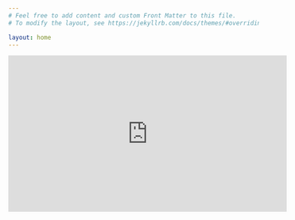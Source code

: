 ```yaml
---
# Feel free to add content and custom Front Matter to this file.
# To modify the layout, see https://jekyllrb.com/docs/themes/#overriding-theme-defaults

layout: home
---
```



<iframe width="560" height="315" src="https://www.youtube.com/embed/cvKyOOlfSRA" title="YouTube video player" frameborder="0" allow="accelerometer; autoplay; clipboard-write; encrypted-media; gyroscope; picture-in-picture" allowfullscreen></iframe>
